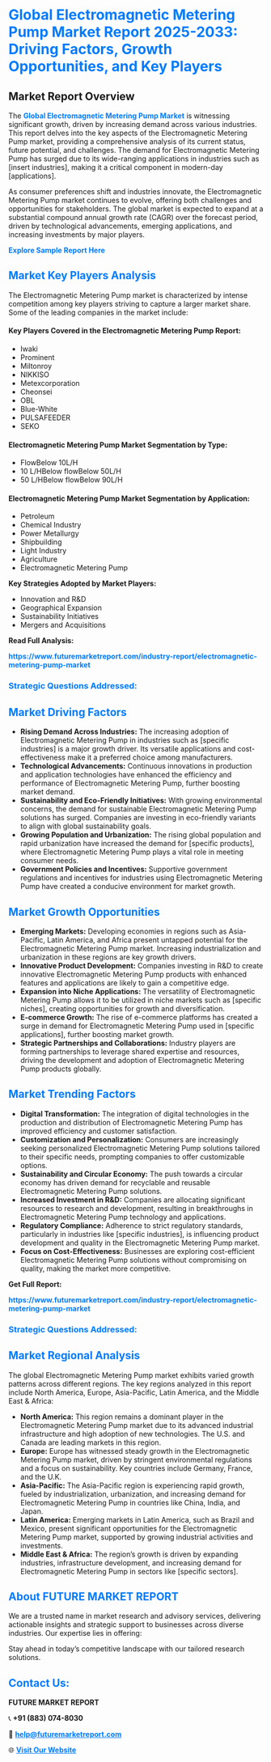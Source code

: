 <h1 style="color: #007BFF;">Global Electromagnetic Metering Pump Market Report 2025-2033: Driving Factors, Growth Opportunities, and Key Players</h1>

<section id="overview">
<h2>Market Report Overview</h2>
<p>The <a href="https://www.futuremarketreport.com/industry-report/electromagnetic-metering-pump-market" style="color: #007BFF; text-decoration: none;"><strong>Global Electromagnetic Metering Pump Market</strong></a> is witnessing significant growth, driven by increasing demand across various industries. This report delves into the key aspects of the Electromagnetic Metering Pump market, providing a comprehensive analysis of its current status, future potential, and challenges. The demand for Electromagnetic Metering Pump has surged due to its wide-ranging applications in industries such as [insert industries], making it a critical component in modern-day [applications].</p>
<p>As consumer preferences shift and industries innovate, the Electromagnetic Metering Pump market continues to evolve, offering both challenges and opportunities for stakeholders. The global market is expected to expand at a substantial compound annual growth rate (CAGR) over the forecast period, driven by technological advancements, emerging applications, and increasing investments by major players.</p>
</section>

<section id="overview">
<p><a href="https://www.futuremarketreport.com/request-sample/reportId=124656" style="color: #007BFF; text-decoration: none;"><strong>Explore Sample Report Here</strong></a></p>
</section>

<section id="key-players">
<h2 style="color: #007BFF;">Market Key Players Analysis</h2>
<p>The Electromagnetic Metering Pump market is characterized by intense competition among key players striving to capture a larger market share. Some of the leading companies in the market include:</p>
<h4>Key Players Covered in the Electromagnetic Metering Pump Report:</h4>
<ul><li>Iwaki</li><li>Prominent</li><li>Miltonroy</li><li>NIKKISO</li><li>Metexcorporation</li><li>Cheonsei</li><li>OBL</li><li>Blue-White</li><li>PULSAFEEDER</li><li>SEKO</li></ul>
<h4>Electromagnetic Metering Pump Market Segmentation by Type:</h4>
<ul><li>FlowBelow 10L/H</li><li>10 L/HBelow flowBelow 50L/H</li><li>50 L/HBelow flowBelow 90L/H</li></ul>

<h4>Electromagnetic Metering Pump Market Segmentation by Application:</h4>
<ul><li>Petroleum</li><li>Chemical Industry</li><li>Power Metallurgy</li><li>Shipbuilding</li><li>Light Industry</li><li>Agriculture</li><li>Electromagnetic Metering Pump</li></ul>
<p><strong>Key Strategies Adopted by Market Players:</strong></p>
<ul>
<li>Innovation and R&D</li>
<li>Geographical Expansion</li>
<li>Sustainability Initiatives</li>
<li>Mergers and Acquisitions</li>
</ul>
</section>

<section>
<p><strong>Read Full Analysis: </strong></p><a href="https://www.futuremarketreport.com/industry-report/electromagnetic-metering-pump-market" style="color: #007BFF; text-decoration: none;"><strong>https://www.futuremarketreport.com/industry-report/electromagnetic-metering-pump-market</strong></a>
<h3 style="color: #007BFF;">Strategic Questions Addressed:</h3>
</section>

<section id="driving-factors">
<h2 style="color: #007BFF;">Market Driving Factors</h2>
<ul>
<li><strong>Rising Demand Across Industries:</strong> The increasing adoption of Electromagnetic Metering Pump in industries such as [specific industries] is a major growth driver. Its versatile applications and cost-effectiveness make it a preferred choice among manufacturers.</li>
<li><strong>Technological Advancements:</strong> Continuous innovations in production and application technologies have enhanced the efficiency and performance of Electromagnetic Metering Pump, further boosting market demand.</li>
<li><strong>Sustainability and Eco-Friendly Initiatives:</strong> With growing environmental concerns, the demand for sustainable Electromagnetic Metering Pump solutions has surged. Companies are investing in eco-friendly variants to align with global sustainability goals.</li>
<li><strong>Growing Population and Urbanization:</strong> The rising global population and rapid urbanization have increased the demand for [specific products], where Electromagnetic Metering Pump plays a vital role in meeting consumer needs.</li>
<li><strong>Government Policies and Incentives:</strong> Supportive government regulations and incentives for industries using Electromagnetic Metering Pump have created a conducive environment for market growth.</li>
</ul>
</section>

<section id="growth-opportunities">
<h2 style="color: #007BFF;">Market Growth Opportunities</h2>
<ul>
<li><strong>Emerging Markets:</strong> Developing economies in regions such as Asia-Pacific, Latin America, and Africa present untapped potential for the Electromagnetic Metering Pump market. Increasing industrialization and urbanization in these regions are key growth drivers.</li>
<li><strong>Innovative Product Development:</strong> Companies investing in R&D to create innovative Electromagnetic Metering Pump products with enhanced features and applications are likely to gain a competitive edge.</li>
<li><strong>Expansion into Niche Applications:</strong> The versatility of Electromagnetic Metering Pump allows it to be utilized in niche markets such as [specific niches], creating opportunities for growth and diversification.</li>
<li><strong>E-commerce Growth:</strong> The rise of e-commerce platforms has created a surge in demand for Electromagnetic Metering Pump used in [specific applications], further boosting market growth.</li>
<li><strong>Strategic Partnerships and Collaborations:</strong> Industry players are forming partnerships to leverage shared expertise and resources, driving the development and adoption of Electromagnetic Metering Pump products globally.</li>
</ul>
</section>

<section id="trending-factors">
<h2 style="color: #007BFF;">Market Trending Factors</h2>
<ul>
<li><strong>Digital Transformation:</strong> The integration of digital technologies in the production and distribution of Electromagnetic Metering Pump has improved efficiency and customer satisfaction.</li>
<li><strong>Customization and Personalization:</strong> Consumers are increasingly seeking personalized Electromagnetic Metering Pump solutions tailored to their specific needs, prompting companies to offer customizable options.</li>
<li><strong>Sustainability and Circular Economy:</strong> The push towards a circular economy has driven demand for recyclable and reusable Electromagnetic Metering Pump solutions.</li>
<li><strong>Increased Investment in R&D:</strong> Companies are allocating significant resources to research and development, resulting in breakthroughs in Electromagnetic Metering Pump technology and applications.</li>
<li><strong>Regulatory Compliance:</strong> Adherence to strict regulatory standards, particularly in industries like [specific industries], is influencing product development and quality in the Electromagnetic Metering Pump market.</li>
<li><strong>Focus on Cost-Effectiveness:</strong> Businesses are exploring cost-efficient Electromagnetic Metering Pump solutions without compromising on quality, making the market more competitive.</li>
</ul>
</section>

<section>
<p><strong>Get Full Report: </strong></p><a href="https://www.futuremarketreport.com/industry-report/electromagnetic-metering-pump-market" style="color: #007BFF; text-decoration: none;"><strong>https://www.futuremarketreport.com/industry-report/electromagnetic-metering-pump-market</strong></a>
<h3 style="color: #007BFF;">Strategic Questions Addressed:</h3>
</section>


<section id="regional-analysis">
<h2 style="color: #007BFF;">Market Regional Analysis</h2>
<p>The global Electromagnetic Metering Pump market exhibits varied growth patterns across different regions. The key regions analyzed in this report include North America, Europe, Asia-Pacific, Latin America, and the Middle East & Africa:</p>
<ul>
<li><strong>North America:</strong> This region remains a dominant player in the Electromagnetic Metering Pump market due to its advanced industrial infrastructure and high adoption of new technologies. The U.S. and Canada are leading markets in this region.</li>
<li><strong>Europe:</strong> Europe has witnessed steady growth in the Electromagnetic Metering Pump market, driven by stringent environmental regulations and a focus on sustainability. Key countries include Germany, France, and the U.K.</li>
<li><strong>Asia-Pacific:</strong> The Asia-Pacific region is experiencing rapid growth, fueled by industrialization, urbanization, and increasing demand for Electromagnetic Metering Pump in countries like China, India, and Japan.</li>
<li><strong>Latin America:</strong> Emerging markets in Latin America, such as Brazil and Mexico, present significant opportunities for the Electromagnetic Metering Pump market, supported by growing industrial activities and investments.</li>
<li><strong>Middle East & Africa:</strong> The region’s growth is driven by expanding industries, infrastructure development, and increasing demand for Electromagnetic Metering Pump in sectors like [specific sectors].</li>
</ul>
</section>

<footer>
<h2 style="color: #007BFF;">About FUTURE MARKET REPORT</h2>
<p>We are a trusted name in market research and advisory services, delivering actionable insights and strategic support to businesses across diverse industries. Our expertise lies in offering:</p>

<p>Stay ahead in today’s competitive landscape with our tailored research solutions.</p>

<h2 style="color: #007BFF;">Contact Us:</h2>
<p><strong>FUTURE MARKET REPORT</strong></p>
<p>📞 <strong>+91 (883) 074-8030</strong></p>
<p>📧 <strong><a href="mailto:help@futuremarketreport.com" style="color: #007BFF;">help@futuremarketreport.com</a></strong></p>
<p>🌐 <strong><a href="https://www.futuremarketreport.com/" style="color: #007BFF;">Visit Our Website</a></strong></p>
</footer>